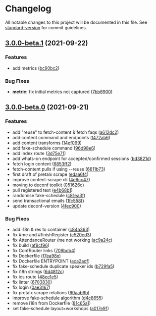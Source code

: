 # Changelog

All notable changes to this project will be documented in this file. See [standard-version](https://github.com/conventional-changelog/standard-version) for commit guidelines.

## [3.0.0-beta.1](https://github.com/digitalinteraction/climatered-server/compare/v3.0.0-beta.0...v3.0.0-beta.1) (2021-09-22)

### Features

- add metrics ([bc90bc2](https://github.com/digitalinteraction/climatered-server/commit/bc90bc29f4cffeaac80b68b15bebf4a8b73de6c6))

### Bug Fixes

- **metric:** fix initial metrics not captured ([7bb6900](https://github.com/digitalinteraction/climatered-server/commit/7bb6900d50768fa8cca6baae5272603e015b8a71))

## [3.0.0-beta.0](https://github.com/digitalinteraction/climatered-server/compare/v2.1.6...v3.0.0-beta.0) (2021-09-21)

### Features

- add "reuse" to fetch-content & fetch faqs ([a612dc2](https://github.com/digitalinteraction/climatered-server/commit/a612dc22418eb0ad40900ae57e0b644547536da3))
- add content command and endpoints ([f472ab6](https://github.com/digitalinteraction/climatered-server/commit/f472ab6b43a87cbea2d190ab062fd2c3bcf8c3b2))
- add content transforms ([14ef099](https://github.com/digitalinteraction/climatered-server/commit/14ef09916b463e8649bc6d930c7b639d774257bb))
- add fake-schedule command ([96d98e6](https://github.com/digitalinteraction/climatered-server/commit/96d98e63735cc03e8de389f8fb49ff99886d887c))
- add index route ([3d75e71](https://github.com/digitalinteraction/climatered-server/commit/3d75e718c792494d10a267ab5394152f6feac5c8))
- add whats-on endpoint for accepted/confirmed sessions ([bd3821d](https://github.com/digitalinteraction/climatered-server/commit/bd3821d999d6f0dc76e3dfc3e637750a75d74c12))
- fetch login content ([6853ff2](https://github.com/digitalinteraction/climatered-server/commit/6853ff2444fdeef955cc6bca92aa0afcadc781d8))
- fetch-content pulls if using --reuse ([6811b73](https://github.com/digitalinteraction/climatered-server/commit/6811b73a09b951bb2cc0ad69a53a0e9b0f58082d))
- first draft of pretalx scrape ([edaa6f4](https://github.com/digitalinteraction/climatered-server/commit/edaa6f404cf26482ee753008a496e89acb04ca61))
- improve content-scrape cli ([4e6cc47](https://github.com/digitalinteraction/climatered-server/commit/4e6cc47f44fc9265b73284dcf74b2804b708a7b2))
- moving to deconf toolkit ([051626c](https://github.com/digitalinteraction/climatered-server/commit/051626c65b906d8882a4e2dca4503146fe52ac2a))
- pull registered text ([e4b68b1](https://github.com/digitalinteraction/climatered-server/commit/e4b68b19200f165cbbc510461cfff5855747d2aa))
- randomise fake-schedule ([c81ea3f](https://github.com/digitalinteraction/climatered-server/commit/c81ea3f604efcb5af27e966fe41aa91963476289))
- send transactional emails ([1fc558f](https://github.com/digitalinteraction/climatered-server/commit/1fc558fc3ec3317e438ada4fe71641fa4cb5a685))
- update deconf-version ([4fec900](https://github.com/digitalinteraction/climatered-server/commit/4fec90009dd9d5339b26f501ccef8cf3b4f3ded5))

### Bug Fixes

- add i18n & res to container ([c84a363](https://github.com/digitalinteraction/climatered-server/commit/c84a3632217c1cc781ea4f99efb4aae1c5ac2030))
- fix #me and #finishRegister ([c520ed3](https://github.com/digitalinteraction/climatered-server/commit/c520ed3435aaaf0e609a3ecaafa90d32b78926f4))
- fix AttendanceRouter /me not working ([ac9a24c](https://github.com/digitalinteraction/climatered-server/commit/ac9a24cf0eca7c3349aa0ce39b6723156a1284fa))
- fix build ([af9cf96](https://github.com/digitalinteraction/climatered-server/commit/af9cf96a3a29c34e9d627225e3eda4a3f12efd3e))
- fix ConfRouter links ([706bdb4](https://github.com/digitalinteraction/climatered-server/commit/706bdb45e4b7ed77406b9ee9a2d7501f3d4a2a95))
- fix Dockerfile ([f7ea98e](https://github.com/digitalinteraction/climatered-server/commit/f7ea98e77fb0a95b25e70af939ba15038be00616))
- fix Dockerfile ENTRYPOINT ([aca2adf](https://github.com/digitalinteraction/climatered-server/commit/aca2adf71436f121177870e9cb5c49563b3fae14))
- fix fake-schedule duplicate speaker ids ([b729fa5](https://github.com/digitalinteraction/climatered-server/commit/b729fa5edf363c4d1427bae2f409d3a497c66125))
- fix i18n strings ([6d4812c](https://github.com/digitalinteraction/climatered-server/commit/6d4812cdfaa2fb4e23a4bcf1ce64925758e05b99))
- fix ics route ([48ee1e5](https://github.com/digitalinteraction/climatered-server/commit/48ee1e5b09d978ef584f8bc583390ef65deb3cbb))
- fix linter ([6703830](https://github.com/digitalinteraction/climatered-server/commit/67038302610c2eb27294810324ecb771427ba0e3))
- fix login ([0ae3167](https://github.com/digitalinteraction/climatered-server/commit/0ae3167a1401315c8e2f1cb7a34a424b1c55c2cb))
- fix pretalx scrape relations ([60aab6b](https://github.com/digitalinteraction/climatered-server/commit/60aab6b709e078b0c7d88e74a0e7647596dca8f5))
- improve fake-schedule algorithm ([d4c8655](https://github.com/digitalinteraction/climatered-server/commit/d4c86550f57bf8148149f1152bad8ee7edac145b))
- remove i18n from Dockerfile ([81c65a1](https://github.com/digitalinteraction/climatered-server/commit/81c65a1460277faf2f775ee94e89dfe751400359))
- set fake-schedule layout=workshops ([a017e91](https://github.com/digitalinteraction/climatered-server/commit/a017e9154476562e75cb948d7aa4da53cd0faf14))
